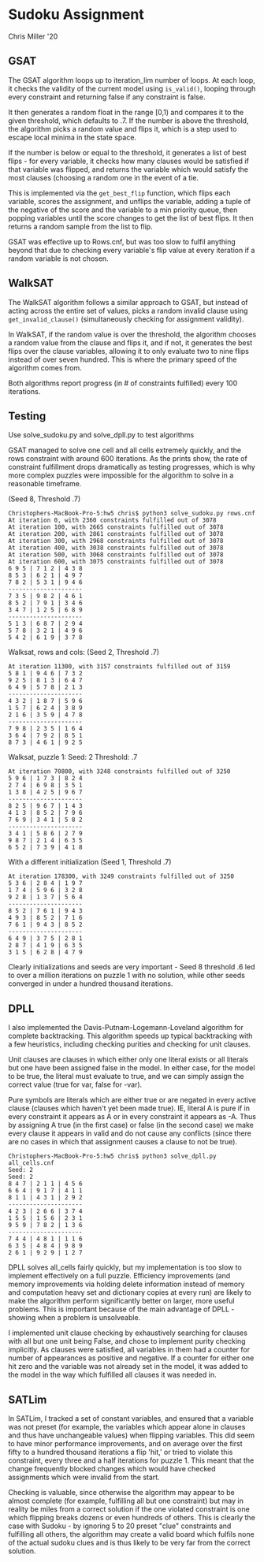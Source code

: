 # Sudoku Assignment
Chris Miller '20
## GSAT
The GSAT algorithm loops up to iteration_lim number of loops. At each loop, it checks the validity of the current model using `is_valid()`, looping through every constraint and returning false if any constraint is false.

It then generates a random float in the range [0,1) and compares it to the given threshold, which defaults to .7. If the number is above the threshold, the algorithm picks a random value and flips it, which is a step used to escape local minima in the state space.

If the number is below or equal to the threshold, it generates a list of best flips - for every variable, it checks how many clauses would be satisfied if that variable was flipped, and returns the variable which would satisfy the most clauses (choosing a random one in the event of a tie.

This is implemented via the `get_best_flip` function, which flips each variable, scores the assignment, and unflips the variable, adding a tuple of the negative of the score and the variable to a min priority queue, then popping variables until the score changes to get the list of best flips. It then returns a random sample from the list to flip. 

GSAT was effective up to Rows.cnf, but was too slow to fulfil anything beyond that due to checking every variable's flip value at every iteration if a random variable is not chosen.


## WalkSAT
The WalkSAT algorithm follows a similar approach to GSAT, but instead of acting across the entire set of values, picks a random invalid clause using `get_invalid_clause()` (simultaneously checking for assignment validity). 

In WalkSAT, if the random value is over the threshold, the algorithm chooses a random value from the clause and flips it, and if not, it generates the best flips over the clause variables, allowing it to only evaluate two to nine flips instead of over seven hundred. This is where the primary speed of the algorithm comes from.

Both algorithms report progress (in # of constraints fulfilled) every 100 iterations.


## Testing
Use solve_sudoku.py and solve_dpll.py to test algorithms 

GSAT managed to solve one cell and all cells extremely quickly, and the rows constraint with around 600 iterations. As the prints show, the rate of constraint fulfillment drops dramatically as testing progresses, which is why more complex puzzles were impossible for the algorithm to solve in a reasonable timeframe.

(Seed 8, Threshold .7)

	Christophers-MacBook-Pro-5:hw5 chris$ python3 solve_sudoku.py rows.cnf
	At iteration 0, with 2360 constraints fulfilled out of 3078
	At iteration 100, with 2665 constraints fulfilled out of 3078
	At iteration 200, with 2861 constraints fulfilled out of 3078
	At iteration 300, with 2968 constraints fulfilled out of 3078
	At iteration 400, with 3038 constraints fulfilled out of 3078
	At iteration 500, with 3068 constraints fulfilled out of 3078
	At iteration 600, with 3075 constraints fulfilled out of 3078
	6 9 5 | 7 1 2 | 4 3 8 
	8 5 3 | 6 2 1 | 4 9 7 
	7 8 2 | 5 3 1 | 9 4 6 
	---------------------
	7 3 5 | 9 8 2 | 4 6 1 
	8 5 2 | 7 9 1 | 3 4 6 
	3 4 7 | 1 2 5 | 6 8 9 
	---------------------
	5 1 3 | 6 8 7 | 2 9 4 
	5 7 8 | 3 2 1 | 4 9 6 
	5 4 2 | 6 1 9 | 3 7 8  


Walksat, rows and cols:
(Seed 2, Threshold .7)

	At iteration 11300, with 3157 constraints fulfilled out of 3159
	5 8 1 | 9 4 6 | 7 3 2 
	9 2 5 | 8 1 3 | 6 4 7 
	6 4 9 | 5 7 8 | 2 1 3 
	---------------------
	4 3 2 | 1 8 7 | 5 9 6 
	1 5 7 | 6 2 4 | 3 8 9 
	2 1 6 | 3 5 9 | 4 7 8 
	---------------------
	7 9 8 | 2 3 5 | 1 6 4 
	3 6 4 | 7 9 2 | 8 5 1 
	8 7 3 | 4 6 1 | 9 2 5 



Walksat, puzzle 1:
	Seed: 2 Threshold: .7
	
	At iteration 70800, with 3248 constraints fulfilled out of 3250
	5 9 6 | 1 7 3 | 8 2 4 
	2 7 4 | 6 9 8 | 3 5 1 
	1 3 8 | 4 2 5 | 9 6 7 
	---------------------
	8 2 5 | 9 6 7 | 1 4 3 
	4 1 3 | 8 5 2 | 7 9 6 
	7 6 9 | 3 4 1 | 5 8 2 
	---------------------
	3 4 1 | 5 8 6 | 2 7 9 
	9 8 7 | 2 1 4 | 6 3 5 
	6 5 2 | 7 3 9 | 4 1 8 
	
With a different initialization (Seed 1, Threshold .7)

	At iteration 178300, with 3249 constraints fulfilled out of 3250
	5 3 6 | 2 8 4 | 1 9 7 
	1 7 4 | 5 9 6 | 3 2 8 
	9 2 8 | 1 3 7 | 5 6 4 
	---------------------
	8 5 2 | 7 6 1 | 9 4 3 
	4 9 3 | 8 5 2 | 7 1 6 
	7 6 1 | 9 4 3 | 8 5 2 
	---------------------
	6 4 9 | 3 7 5 | 2 8 1 
	2 8 7 | 4 1 9 | 6 3 5 
	3 1 5 | 6 2 8 | 4 7 9 
	
	
Clearly initializations and seeds are very important - Seed 8 threshold .6 led to over a million iterations on puzzle 1 with no solution, while other seeds converged in under a hundred thousand iterations.


## DPLL

I also implemented the Davis-Putnam-Logemann-Loveland algorithm for complete backtracking. This algorithm speeds up typical backtracking with a few heuristics, including checking purities and checking for unit clauses. 


Unit clauses are clauses in which either only one literal exists or all literals but one have been assigned false in the model. In either case, for the model to be true, the literal must evaluate to true, and we can simply assign the correct value (true for var, false for -var). 

Pure symbols are literals which are either true or are negated in every active clause (clauses which haven't yet been made true). IE, literal A is pure if in every constraint it appears as A or in every constraint it appears as -A. Thus by assigning A true (in the first case) or false (in the second case) we make every clause it appears in valid and do not cause any conflicts (since there are no cases in which that assignment causes a clause to not be true). 

	Christophers-MacBook-Pro-5:hw5 chris$ python3 solve_dpll.py all_cells.cnf
	Seed: 2
	Seed: 2
	8 4 7 | 2 1 1 | 4 5 6 
	6 6 4 | 9 1 7 | 4 1 1 
	8 1 1 | 4 3 1 | 2 9 2 
	---------------------
	4 2 3 | 2 6 6 | 3 7 4 
	1 5 5 | 1 5 6 | 2 3 1 
	9 5 9 | 7 8 2 | 1 3 6 
	---------------------
	7 4 4 | 4 8 1 | 1 1 6 
	6 3 5 | 4 8 4 | 9 8 9 
	2 6 1 | 9 2 9 | 1 2 7 
	
DPLL solves all_cells fairly quickly, but my implementation is too slow to implement effectively on a full puzzle. Efficiency improvements (and memory improvements via holding delete information instead of memory and computation heavy set and dictionary copies at every run) are likely to make the algorithm perform significantly better on larger, more useful problems. This is important because of the main advantage of DPLL - showing when a problem is unsolveable.

I implemented unit clause checking by exhaustively searching for clauses with all but one unit being False, and chose to implement purity checking implicitly. As clauses were satisfied, all variables in them had a counter for number of appearances as positive and negative. If a counter for either one hit zero and the variable was not already set in the model, it was added to the model in the way which fulfilled all clauses it was needed in.

## SATLim
In SATLim, I tracked a set of constant variables, and ensured that a variable was not preset (for example, the variables which appear alone in clauses and thus have unchangeable values) when flipping variables. This did seem to have minor performance improvements, and on average over the first fifty to a hundred thousand iterations a flip 'hit,' or tried to violate this constraint, every three and a half iterations for puzzle 1. This meant that the change frequently blocked changes which would have checked assignments which were invalid from the start. 

Checking is valuable, since otherwise the algorithm may appear to be almost complete (for example, fulfilling all but one constraint) but may in reality be miles from a correct solution if the one violated constraint is one which flipping breaks dozens or even hundreds of others. This is clearly the case with Sudoku - by ignoring 5 to 20 preset "clue" constraints and fulfilling all others, the algorithm may create a valid board which fulfils none of the actual sudoku clues and is thus likely to be very far from the correct solution. 

